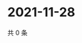 # 2021-11-28

共 0 条

<!-- BEGIN WEIBO -->
<!-- 最后更新时间 Sun Nov 28 2021 17:00:49 GMT+0800 (China Standard Time) -->

<!-- END WEIBO -->
